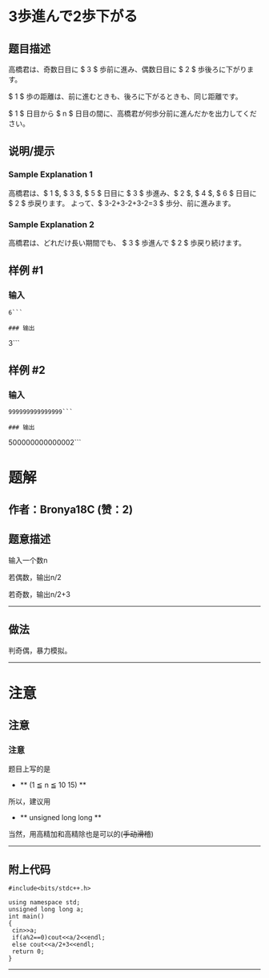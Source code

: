 # 3歩進んで2歩下がる

## 题目描述

[problemUrl]: https://atcoder.jp/contests/code-formula-2014-final/tasks/code_formula_2014_final_b

高橋君は、奇数日目に $ 3 $ 歩前に進み、偶数日目に $ 2 $ 歩後ろに下がります。

$ 1 $ 歩の距離は、前に進むときも、後ろに下がるときも、同じ距離です。

$ 1 $ 日目から $ n $ 日目の間に、高橋君が何歩分前に進んだかを出力してください。

## 说明/提示

### Sample Explanation 1

高橋君は、$ 1 $, $ 3 $, $ 5 $ 日目に $ 3 $ 歩進み、$ 2 $, $ 4 $, $ 6 $ 日目に $ 2 $ 歩戻ります。 よって、$ 3-2+3-2+3-2=3 $ 歩分、前に進みます。

### Sample Explanation 2

高橋君は、どれだけ長い期間でも、 $ 3 $ 歩進んで $ 2 $ 歩戻り続けます。

## 样例 #1

### 输入

```
6```

### 输出

```
3```

## 样例 #2

### 输入

```
999999999999999```

### 输出

```
500000000000002```

# 题解

## 作者：Bronya18C (赞：2)

## 题意描述
输入一个数n

若偶数，输出n/2

若奇数，输出n/2+3

---

## 做法

判奇偶，暴力模拟。

---

# 注意
## 注意
### 注意

题目上写的是
- ** (1 ≦ n ≦ 10 15) **

所以，建议用
- ** unsigned long long  **

当然，用高精加和高精除也是可以的(~~手动滑稽~~)

---


## 附上代码
```
#include<bits/stdc++.h>

using namespace std;
unsigned long long a;
int main()
{
 cin>>a;
 if(a%2==0)cout<<a/2<<endl;
 else cout<<a/2+3<<endl;
 return 0;
}
```

---

